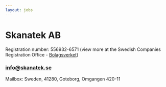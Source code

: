 ```yaml
---
layout: jobs 
---
```


# Skanatek AB

Registration number: 556932-6571 (view more at the Swedish Companies Registration Office - [Bolagsverket](http://www.bolagsverket.se/om/oss/etjanster/foretagsfakta))

### [info@skanatek.se](mailto:info@skanatek.se)

Mailbox: Sweden, 41280, Goteborg, Omgangen 420-11

